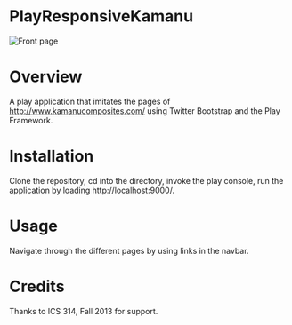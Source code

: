 PlayResponsiveKamanu
====================
![Front page](https://raw.github.com/evashek/PlayResponsiveKamanu/master/doc/frontpage.png)

Overview
====================
A play application that imitates the pages of http://www.kamanucomposites.com/ using Twitter Bootstrap and the Play Framework.

Installation
====================
Clone the repository, cd into the directory, invoke the play console, run the application by loading http://localhost:9000/.

Usage
====================
Navigate through the different pages by using links in the navbar.

Credits
====================
Thanks to ICS 314, Fall 2013 for support.